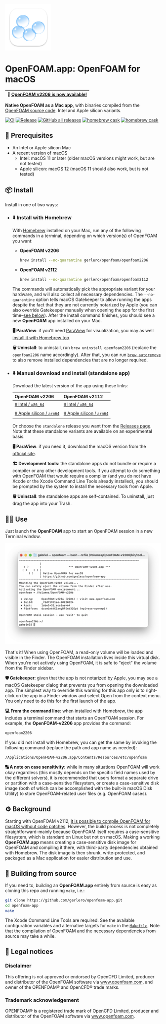 [<img src="icon.png" width="150">](#)

# **OpenFOAM.app**: OpenFOAM for macOS

| 🎉  [OpenFOAM v2206 is now available!](#-install) |
| ---- |

**Native OpenFOAM as a Mac app**, with binaries compiled from the [OpenFOAM source code](https://develop.openfoam.com/Development/openfoam/-/blob/master/doc/Build.md). Intel and Apple silicon variants.

[![CI](https://github.com/gerlero/openfoam-app/actions/workflows/ci.yml/badge.svg)](https://github.com/gerlero/openfoam-app/actions/workflows/ci.yml) [![Release](https://github.com/gerlero/openfoam-app/actions/workflows/release.yml/badge.svg)](https://github.com/gerlero/openfoam-app/actions/workflows/release.yml) [![GitHub all releases](https://img.shields.io/github/downloads/gerlero/openfoam-app/total)](https://github.com/gerlero/openfoam-app/releases)
[![homebrew cask](https://img.shields.io/badge/homebrew%20cask-gerlero%2Fopenfoam%2Fopenfoam2206-informational)](https://github.com/gerlero/homebrew-openfoam) [![homebrew cask](https://img.shields.io/badge/homebrew%20cask-gerlero%2Fopenfoam%2Fopenfoam2112-informational)](https://github.com/gerlero/homebrew-openfoam)

## 🍏 Prerequisites

* An Intel or Apple silicon Mac
* A recent version of macOS
    * Intel: macOS 11 or later (older macOS versions might work, but are not tested)
    * Apple silicon: macOS 12 (macOS 11 should also work, but is not tested)

## 📦 Install

Install in one of two ways:

* ### ⬇️ Install with Homebrew

   With [Homebrew](https://brew.sh) installed on your Mac, run any of the following commands in a terminal, depending on which version(s) of OpenFOAM you want:

   * **OpenFOAM v2206**

       ```sh
       brew install --no-quarantine gerlero/openfoam/openfoam2206
       ```

   * **OpenFOAM v2112**

       ```sh
       brew install --no-quarantine gerlero/openfoam/openfoam2112
       ```

   The commands will automatically pick the appropriate variant for your hardware, and will also collect all necessary dependencies. The ``--no-quarantine`` option tells macOS Gatekeeper to allow running the apps despite the fact that they are not currently notarized by Apple (you can also override Gatekeeper manually when opening the app for the first time–[see below](#-use)). After the install command finishes, you should see a new **OpenFOAM** app installed on your Mac.

   **🖥 ParaView**: if you'll need [ParaView](https://www.paraview.org) for visualization, you may as well [install it with Homebrew too](https://formulae.brew.sh/cask/paraview).

   **🗑 Uninstall**: to uninstall, run ```brew uninstall openfoam2206``` (replace the ``openfoam2206`` name accordingly). After that, you can run [```brew autoremove```](https://docs.brew.sh/Manpage#autoremove---dry-run) to also remove installed dependencies that are no longer required.

* ### ⬇️ Manual download and install (standalone app)

   Download the latest version of the app using these links:

   | OpenFOAM v2206 | OpenFOAM v2112 |
   | -------------- | -------------- |
   | [⬇️ Intel / `x86_64`](https://github.com/gerlero/openfoam-app/releases/latest/download/openfoam2206-app-standalone-x86_64.zip) | [⬇️ Intel / `x86_64`](https://github.com/gerlero/openfoam-app/releases/latest/download/openfoam2112-app-standalone-x86_64.zip) |
   | [⬇️ Apple silicon / `arm64`](https://github.com/gerlero/openfoam-app/releases/latest/download/openfoam2206-app-standalone-arm64.zip) | [⬇️ Apple silicon / `arm64`](https://github.com/gerlero/openfoam-app/releases/latest/download/openfoam2112-app-standalone-arm64.zip) |

   Or choose the `standalone` release you want from the [Releases page](https://github.com/gerlero/openfoam-app/releases). Note that these standalone variants are available on an experimental basis.

   **🖥 ParaView**: if you need it, download the macOS version from the [official site](https://www.paraview.org/download/).

   **🏗 Development tools**: the standalone apps do not bundle or require a compiler or any other development tools. If you attempt to do something with OpenFOAM that would require a compiler (and you do not have Xcode or the Xcode Command Line Tools already installed), you should be prompted by the system to install the necessary tools from Apple.

   **🗑 Uninstall**: the standalone apps are self-contained. To uninstall, just drag the app into your Trash.

## 🧑‍💻 Use

Just launch the **OpenFOAM** app to start an OpenFOAM session in a new Terminal window.

<img src="screenshot.png" width="650">

That's it! When using OpenFOAM, a read-only volume will be loaded and visible in the Finder. The OpenFOAM installation lives inside this virtual disk. When you're not actively using OpenFOAM, it is safe to "eject" the volume from the Finder sidebar.

**🛡 Gatekeeper**: given that the app is not notarized by Apple, you may see a macOS Gatekeeper dialog that prevents you from opening the downloaded app. The simplest way to override this warning for this app only is to right-click on the app in a Finder window and select Open from the context menu. You only need to do this for the first launch of the app.

**💻 From the command line**: when installed with Homebrew, the app includes a terminal command that starts an OpenFOAM session. For example, the **OpenFOAM-v2206** app provides the command:

```sh
openfoam2206
```

If you did not install with Homebrew, you can get the same by invoking the following command (replace the path and app name as needed):

```sh
/Applications/OpenFOAM-v2206.app/Contents/Resources/etc/openfoam
```

**🔠 A note on case sensitivity:** while in many situations OpenFOAM will work okay regardless (this mostly depends on the specific field names used by the different solvers), it is recommended that users format a separate drive or partition with a case-sensitive filesystem, or create a case-sensitive disk image (both of which can be accomplished with the built-in macOS Disk Utility) to store OpenFOAM-related user files (e.g. OpenFOAM cases).

## ⚙️ Background

Starting with OpenFOAM v2112, [it is possible to compile OpenFOAM for macOS without code patches](https://develop.openfoam.com/Development/openfoam/-/wikis/building#darwin-mac-os). However, the build process is not completely straightforward–mainly because OpenFOAM itself requires a case-sensitive filesystem, which is standard on Linux but not on macOS. Making a working **OpenFOAM.app** means creating a case-sensitive disk image for OpenFOAM and compiling it there, with third-party dependencies obtained with Homebrew. The disk image is then shrunk, write-protected, and packaged as a Mac application for easier distribution and use.

## 🔨 Building from source

If you need to, building an **OpenFOAM.app** entirely from source is easy as cloning this repo and running `make`, i.e.:

```sh
git clone https://github.com/gerlero/openfoam-app.git
cd openfoam-app
make
```

The Xcode Command Line Tools are required. See the available configuration variables and alternative targets for `make` in the [`Makefile`](Makefile). Note that the compilation of OpenFOAM and the necessary dependencies from source may take a while.

## 📄 Legal notices

### Disclaimer

This offering is not approved or endorsed by OpenCFD Limited, producer and distributor of the OpenFOAM software via www.openfoam.com, and owner of the OPENFOAM®  and OpenCFD® trade marks.

### Trademark acknowledgement

OPENFOAM® is a registered trade mark of OpenCFD Limited, producer and distributor of the OpenFOAM software via www.openfoam.com.
